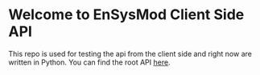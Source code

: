 # Welcome to EnSysMod Client Side API

This repo is used for testing the api from the client side and right now are written in Python.
You can find the root API [here](https://github.com/NOWUM/EnSysMod).